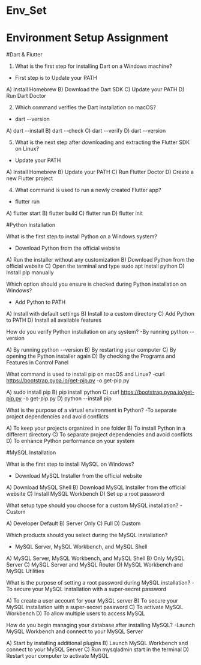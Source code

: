 # Env_Set

# Environment Setup Assignment

#Dart & Flutter

1. What is the first step for installing Dart on a Windows machine?
- First step is to Update your PATH

A) Install Homebrew
B) Download the Dart SDK
C) Update your PATH
D) Run Dart Doctor


2. Which command verifies the Dart installation on macOS?
- dart --version
  
A) dart --install
B) dart --check
C) dart --verify
D) dart --version


5. What is the next step after downloading and extracting the Flutter SDK on Linux?
- Update your PATH
  
A) Install Homebrew
B) Update your PATH
C) Run Flutter Doctor
D) Create a new Flutter project


4. What command is used to run a newly created Flutter app?
- flutter run
  
A) flutter start
B) flutter build
C) flutter run
D) flutter init


#Python Installation

What is the first step to install Python on a Windows system?
- Download Python from the official website
  
A) Run the installer without any customization
B) Download Python from the official website
C) Open the terminal and type sudo apt install python
D) Install pip manually

Which option should you ensure is checked during Python installation on Windows?
- Add Python to PATH

A) Install with default settings
B) Install to a custom directory
C) Add Python to PATH
D) Install all available features

How do you verify Python installation on any system?
-By running python --version

A) By running python --version
B) By restarting your computer
C) By opening the Python installer again
D) By checking the Programs and Features in Control Panel

What command is used to install pip on macOS and Linux?
-curl https://bootstrap.pypa.io/get-pip.py -o get-pip.py

A) sudo install pip
B) pip install python
C) curl https://bootstrap.pypa.io/get-pip.py -o get-pip.py
D) python --install pip

What is the purpose of a virtual environment in Python?
-To separate project dependencies and avoid conflicts

A) To keep your projects organized in one folder
B) To install Python in a different directory
C) To separate project dependencies and avoid conflicts
D) To enhance Python performance on your system

#MySQL Installation

What is the first step to install MySQL on Windows?
- Download MySQL Installer from the official website
  
A) Download MySQL Shell
B) Download MySQL Installer from the official website
C) Install MySQL Workbench
D) Set up a root password

What setup type should you choose for a custom MySQL installation?
-Custom

A) Developer Default
B) Server Only
C) Full
D) Custom

Which products should you select during the MySQL installation?
- MySQL Server, MySQL Workbench, and MySQL Shell
  
A) MySQL Server, MySQL Workbench, and MySQL Shell
B) Only MySQL Server
C) MySQL Server and MySQL Router
D) MySQL Workbench and MySQL Utilities

What is the purpose of setting a root password during MySQL installation?
-To secure your MySQL installation with a super-secret password

A) To create a user account for your MySQL server
B) To secure your MySQL installation with a super-secret password
C) To activate MySQL Workbench
D) To allow multiple users to access MySQL

How do you begin managing your database after installing MySQL?
-Launch MySQL Workbench and connect to your MySQL Server

A) Start by installing additional plugins
B) Launch MySQL Workbench and connect to your MySQL Server
C) Run mysqladmin start in the terminal
D) Restart your computer to activate MySQL



